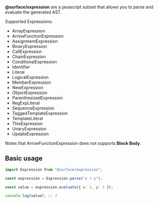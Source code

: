 **@surface/expression** are a javascript subset that allows you to parse and evaluate the generated AST.

Supported Expressions:
* ArrayExpression
* ArrowFunctionExpression
* AssignmentExpression
* BinaryExpression
* CallExpression
* ChainExpression
* ConditionalExpression
* Identifier
* Literal
* LogicalExpression
* MemberExpression
* NewExpression
* ObjectExpression
* ParenthesizedExpression
* RegExpLiteral
* SequenceExpression
* TaggedTemplateExpression
* TemplateLiteral
* ThisExpression
* UnaryExpression
* UpdateExpression

Notes that ArrowFunctionExpression does not supports **Block Body**.

## Basic usage
```js
import Expression from "@surface/expression";

const expression = Expression.parse("x + y");

const value = expression.evaluate({ x: 1, y: 2 });

console.log(value); // 3
```